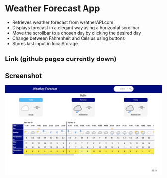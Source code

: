 # Weather Forecast App

- Retrieves weather forecast from weatherAPI.com
- Displays forecast in a elegant way using a horizontal scrollbar
- Move the scrollbar to a chosen day by clicking the desired day
- Change between Fahrenheit and Celsius using buttons 
- Stores last input in localStorage

## Link (github pages currently down)


## Screenshot
![screenshot of webpage](./src/images/screenshot.png)
